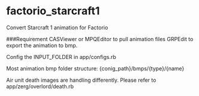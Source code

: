 # factorio_starcraft1
Convert Starcraft 1 animation for Factorio

###Requirement
CASViewer or MPQEditor to pull animation files
GRPEdit to export the animation to bmp.

Config the INPUT_FOLDER in app/configs.rb

Most animation bmp folder structure:
{conig_path}/bmps/{type}/{name}

Air unit death images are handling differently. Please refer to app/zerg/overlord/death.rb 
